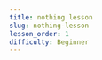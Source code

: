 ```yaml
---
title: nothing lesson
slug: nothing-lesson
lesson_order: 1
difficulty: Beginner
---
```


<!-- addCustomButtons:{"title": "Machine Management", "buttons": [{"text": "Create Machine", "style": "create", "icon": "\u26a1"}, {"text": "Update Machine", "style": "update", "icon": "\ud83d\udd04"}]} -->

<!-- EMPTY_MARKDOWN -->

